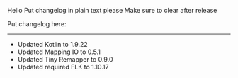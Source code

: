 Hello
Put changelog in plain text please
Make sure to clear after release

Put changelog here:

-----------------
- Updated Kotlin to 1.9.22
- Updated Mapping IO to 0.5.1
- Updated Tiny Remapper to 0.9.0
- Updated required FLK to 1.10.17